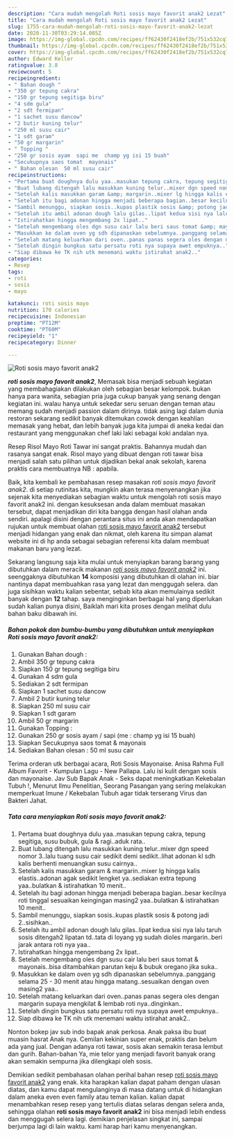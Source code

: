 ```yaml
---
description: "Cara mudah mengolah Roti sosis mayo favorit anak2 Lezat"
title: "Cara mudah mengolah Roti sosis mayo favorit anak2 Lezat"
slug: 1755-cara-mudah-mengolah-roti-sosis-mayo-favorit-anak2-lezat
date: 2020-11-30T03:29:14.085Z
image: https://img-global.cpcdn.com/recipes/ff62430f2418ef2b/751x532cq70/roti-sosis-mayo-favorit-anak2-foto-resep-utama.jpg
thumbnail: https://img-global.cpcdn.com/recipes/ff62430f2418ef2b/751x532cq70/roti-sosis-mayo-favorit-anak2-foto-resep-utama.jpg
cover: https://img-global.cpcdn.com/recipes/ff62430f2418ef2b/751x532cq70/roti-sosis-mayo-favorit-anak2-foto-resep-utama.jpg
author: Edward Keller
ratingvalue: 3.8
reviewcount: 5
recipeingredient:
- " Bahan dough "
- "350 gr tepung cakra"
- "150 gr tepung segitiga biru"
- "4 sdm gula"
- "2 sdt fermipan"
- "1 sachet susu dancow"
- "2 butir kuning telur"
- "250 ml susu cair"
- "1 sdt garam"
- "50 gr margarin"
- " Topping "
- "250 gr sosis ayam  sapi me  champ yg isi 15 buah"
- "Secukupnya saos tomat  mayonais"
- " Bahan olesan  50 ml susu cair"
recipeinstructions:
- "Pertama buat doughnya dulu yaa..masukan tepung cakra, tepung segitiga, susu bubuk, gula &amp; ragi..aduk rata.."
- "Buat lubang ditengah lalu masukkan kuning telur..mixer dgn speed nomor 3..lalu tuang susu cair sedikit demi sedikit..lihat adonan kl sdh kalis berhenti menuangkan susu cairnya.."
- "Setelah kalis masukkan garam &amp; margarin..mixer lg hingga kalis elastis..adonan agak sedikit lengket ya..sediakan extra tepung yaa..bulatkan &amp; istirahatkan 10 menit.."
- "Setelah itu bagi adonan hingga menjadi beberapa bagian..besar kecilnya roti tinggal sesuaikan keingingan masing2 yaa..bulatkan &amp; istirahatkan 10 menit.."
- "Sambil menunggu, siapkan sosis..kupas plastik sosis &amp; potong jadi 2..sisihkan.."
- "Setelah itu ambil adonan dough lalu gilas..lipat kedua sisi nya lalu taruh sosis ditengah2 lipatan td..tata di loyang yg sudah dioles margarin..beri jarak antara roti nya yaa.."
- "Istirahatkan hingga mengembang 2x lipat.."
- "Setelah mengembang oles dgn susu cair lalu beri saus tomat &amp; mayonais..bisa ditambahkan parutan keju &amp; bubuk oregano jika suka.."
- "Masukkan ke dalam oven yg sdh dipanaskan sebelumnya..panggang selama 25 - 30 menit atau hingga matang..sesuaikan dengan oven masing2 yaa.."
- "Setelah matang keluarkan dari oven..panas panas segera oles dengan margarin supaya mengkilat &amp; lembab roti nya..dinginkan.."
- "Setelah dingin bungkus satu persatu roti nya supaya awet empuknya.."
- "Siap dibawa ke TK nih utk menemani waktu istirahat anak2.."
categories:
- Resep
tags:
- roti
- sosis
- mayo

katakunci: roti sosis mayo 
nutrition: 170 calories
recipecuisine: Indonesian
preptime: "PT12M"
cooktime: "PT60M"
recipeyield: "1"
recipecategory: Dinner

---
```



![Roti sosis mayo favorit anak2](https://img-global.cpcdn.com/recipes/ff62430f2418ef2b/751x532cq70/roti-sosis-mayo-favorit-anak2-foto-resep-utama.jpg)

<b><i>roti sosis mayo favorit anak2</i></b>, Memasak bisa menjadi sebuah kegiatan yang membahagiakan dilakukan oleh sebagian besar kelompok. bukan hanya para wanita, sebagian pria juga cukup banyak yang senang dengan kegiatan ini. walau hanya untuk sekedar seru seruan dengan teman atau memang sudah menjadi passion dalam dirinya. tidak asing lagi dalam dunia restoran sekarang sedikit banyak ditemukan cowok dengan keahlian memasak yang hebat, dan lebih banyak juga kita jumpai di aneka kedai dan restaurant yang menggunakan chef laki laki sebagai koki andalan nya.

Resep Risol Mayo Roti Tawar ini sangat praktis. Bahannya mudah dan rasanya sangat enak. Risol mayo yang dibuat dengan roti tawar bisa menjadi salah satu pilihan untuk dijadikan bekal anak sekolah, karena praktis cara membuatnya NB : apabila.

Baik, kita kembali ke pembahasan resep masakan <i>roti sosis mayo favorit anak2</i>. di setiap rutinitas kita, mungkin akan terasa menyenangkan jika sejenak kita menyediakan sebagian waktu untuk mengolah roti sosis mayo favorit anak2 ini. dengan kesuksesan anda dalam membuat masakan tersebut, dapat menjadikan diri kita bangga dengan hasil olahan anda sendiri. apalagi disini dengan perantara situs ini anda akan mendapatkan rujukan untuk membuat olahan <u>roti sosis mayo favorit anak2</u> tersebut menjadi hidangan yang enak dan nikmat, oleh karena itu simpan alamat website ini di hp anda sebagai sebagian referensi kita dalam membuat makanan baru yang lezat.


Sekarang langsung saja kita mulai untuk menyiapkan barang barang yang dibutuhkan dalam meracik makanan <u><i>roti sosis mayo favorit anak2</i></u> ini. seenggaknya dibutuhkan <b>14</b> komposisi yang dibutuhkan di olahan ini. biar nantinya dapat membuahkan rasa yang lezat dan menggugah selera. dan juga sisihkan waktu kalian sebentar, sebab kita akan memulainya sedikit banyak dengan <b>12</b> tahap. saya menginginkan berbagai hal yang diperlukan sudah kalian punya disini, Baiklah mari kita proses dengan melihat dulu bahan baku dibawah ini.

<!--inarticleads1-->

##### Bahan pokok dan bumbu-bumbu yang dibutuhkan untuk menyiapkan Roti sosis mayo favorit anak2:

1. Gunakan  Bahan dough :
1. Ambil 350 gr tepung cakra
1. Siapkan 150 gr tepung segitiga biru
1. Gunakan 4 sdm gula
1. Sediakan 2 sdt fermipan
1. Siapkan 1 sachet susu dancow
1. Ambil 2 butir kuning telur
1. Siapkan 250 ml susu cair
1. Siapkan 1 sdt garam
1. Ambil 50 gr margarin
1. Gunakan  Topping :
1. Gunakan 250 gr sosis ayam / sapi (me : champ yg isi 15 buah)
1. Siapkan Secukupnya saos tomat &amp; mayonais
1. Sediakan  Bahan olesan : 50 ml susu cair


Terima orderan utk berbagai acara, Roti Sosis Mayonaise. Anisa Rahma Full Album Favorit - Kumpulan Lagu - New Pallapa. Lalu isi kulit dengan sosis dan mayonaise. Jav Sub Bapak Anak - Seks dapat meningkatkan Kekebalan Tubuh !, Menurut Ilmu Penelitian, Seorang Pasangan yang sering melakukan memperkuat Imune / Kekebalan Tubuh agar tidak terserang Virus dan Bakteri Jahat. 

<!--inarticleads2-->

##### Tata cara menyiapkan Roti sosis mayo favorit anak2:

1. Pertama buat doughnya dulu yaa..masukan tepung cakra, tepung segitiga, susu bubuk, gula &amp; ragi..aduk rata..
1. Buat lubang ditengah lalu masukkan kuning telur..mixer dgn speed nomor 3..lalu tuang susu cair sedikit demi sedikit..lihat adonan kl sdh kalis berhenti menuangkan susu cairnya..
1. Setelah kalis masukkan garam &amp; margarin..mixer lg hingga kalis elastis..adonan agak sedikit lengket ya..sediakan extra tepung yaa..bulatkan &amp; istirahatkan 10 menit..
1. Setelah itu bagi adonan hingga menjadi beberapa bagian..besar kecilnya roti tinggal sesuaikan keingingan masing2 yaa..bulatkan &amp; istirahatkan 10 menit..
1. Sambil menunggu, siapkan sosis..kupas plastik sosis &amp; potong jadi 2..sisihkan..
1. Setelah itu ambil adonan dough lalu gilas..lipat kedua sisi nya lalu taruh sosis ditengah2 lipatan td..tata di loyang yg sudah dioles margarin..beri jarak antara roti nya yaa..
1. Istirahatkan hingga mengembang 2x lipat..
1. Setelah mengembang oles dgn susu cair lalu beri saus tomat &amp; mayonais..bisa ditambahkan parutan keju &amp; bubuk oregano jika suka..
1. Masukkan ke dalam oven yg sdh dipanaskan sebelumnya..panggang selama 25 - 30 menit atau hingga matang..sesuaikan dengan oven masing2 yaa..
1. Setelah matang keluarkan dari oven..panas panas segera oles dengan margarin supaya mengkilat &amp; lembab roti nya..dinginkan..
1. Setelah dingin bungkus satu persatu roti nya supaya awet empuknya..
1. Siap dibawa ke TK nih utk menemani waktu istirahat anak2..


Nonton bokep jav sub indo bapak anak perkosa. Anak paksa ibu buat muasin hasrat Anak nya. Cemilan kekinian super enak, praktis dan belum ada yang jual. Dengan adanya roti tawar, sosis akan semakin terasa lembut dan gurih. Bahan-bahan Ya, mie telor yang menjadi favorit banyak orang akan semakin sempurna jika dilengkapi oleh sosis. 

Demikian sedikit pembahasan olahan perihal bahan resep <u>roti sosis mayo favorit anak2</u> yang enak. kita harapkan kalian dapat paham dengan ulasan diatas, dan kamu dapat mengulanginya di masa datang untuk di hidangkan dalam aneka even even family atau teman kalian. kalian dapat menambahkan resep resep yang tertulis diatas selaras dengan selera anda, sehingga olahan <b>roti sosis mayo favorit anak2</b> ini bisa menjadi lebih endess dan menggugah selera lagi. demikian penjelasan singkat ini, sampai berjumpa lagi di lain waktu. kami harap hari kamu menyenangkan.
